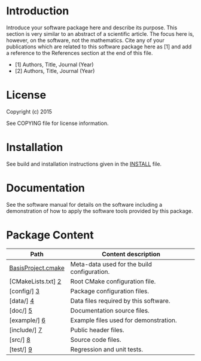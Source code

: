 Introduction
============

Introduce your software package here and describe its purpose. This section
is very similar to an abstract of a scientific article. The focus here is,
however, on the software, not the mathematics. Cite any of your publications
which are related to this software package here as \[1] and add a reference
to the References section at the end of this file.

* \[1] Authors, Title, Journal (Year)
* \[2] Authors, Title, Journal (Year)




License
=======

Copyright (c) 2015 <provider-name> <br />

See COPYING file for license information.



Installation
============

See build and installation instructions given in the [INSTALL](/INSTALL.md) file.



Documentation
=============

See the software manual for details on the software including a demonstration
of how to apply the software tools provided by this package.



Package Content
===============

Path                    | Content description
----------------------- | ----------------------------------------------------------
[BasisProject.cmake][1] | Meta-data used for the build configuration.
[CMakeLists.txt]    [2] | Root CMake configuration file.
[config/]           [3] | Package configuration files.
[data/]             [4] | Data files required by this software.
[doc/]              [5] | Documentation source files.
[example/]          [6] | Example files used for demonstration.
[include/]          [7] | Public header files.
[src/]              [8] | Source code files.
[test/]             [9] | Regression and unit tests.






<!-- --------------------------------------------------------------------------------- -->

<!-- Links to GitHub, see the local directory if you have downloaded the files already -->
[1]: /BasisProject.cmake
[2]: /CMakeLists.txt
[3]: /config
[4]: /data
[5]: /doc
[6]: /example
[7]: /include
[8]: /src
[9]: /test
